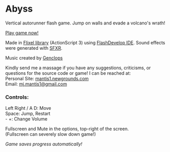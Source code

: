 # Abyss
Vertical autorunner flash game. Jump on walls and evade a volcano's wrath!

[Play game now!](http://www.newgrounds.com/portal/view/646556)

Made in [Flixel library](http://www.flixel.org/) (ActionScript 3) using [FlashDevelop IDE](http://www.flashdevelop.org/). Sound effects were generated with [SFXR](http://www.drpetter.se/project_sfxr.html).

Music created by [Genclops](http://soundcloud.com/Genclops)

Kindly send me a massage if you have any suggestions, criticisms, or questions for the source code or game! I can be reached at:  
Personal Site: [mantis1.newgrounds.com](http://mantis1.newgrounds.com/)  
Email: mj.mantis1@gmail.com

### Controls:


Left Right / A D: Move  
Space: Jump, Restart  
\- +: Change Volume

Fullscreen and Mute in the options, top-right of the screen.  
(Fullscreen can severely slow down game!)

*Game saves progress automatically!*
